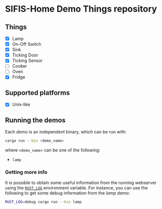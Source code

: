 # SIFIS-Home Demo Things repository

## Things

- [x] Lamp
- [x] On-Off Switch
- [x] Sink
- [x] Ticking Door
- [x] Ticking Sensor
- [ ] Cooker
- [ ] Oven
- [x] Fridge

## Supported platforms

- [x] Unix-like

## Running the demos

Each demo is an independent binary, which can be run with:

```sh
cargo run --bin <demo_name>
```

where `<demo_name>` can be one of the following:

- `lamp`

### Getting more info

It is possible to obtain some useful information from the running webserver
using the
[`RUST_LOG`](https://rust-lang-nursery.github.io/rust-cookbook/development_tools/debugging/config_log.html)
environment variable. For instance, you can use the following to get some debug
information from the _lamp_ demo:

```sh
RUST_LOG=debug cargo run --bin lamp
```
